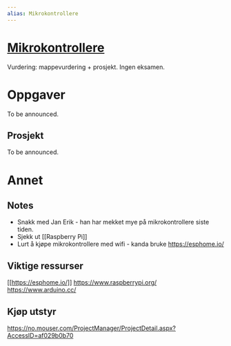 ```yaml
---
alias: Mikrokontrollere
---
```

# [Mikrokontrollere](https://www.uia.no/studieplaner/topic/IKT104-G?year=2022) 

Vurdering:  mappevurdering + prosjekt. Ingen eksamen.

# Oppgaver
To be announced.

## Prosjekt
To be announced.

# Annet

## Notes
- Snakk med Jan Erik - han har mekket mye på mikrokontrollere siste tiden.
- Sjekk ut [[Raspberry Pi]]
- Lurt å kjøpe mikrokontrollere med wifi - kanda bruke https://esphome.io/

## Viktige ressurser
[[https://esphome.io/]]
https://www.raspberrypi.org/
https://www.arduino.cc/

## Kjøp utstyr
https://no.mouser.com/ProjectManager/ProjectDetail.aspx?AccessID=af029b0b70

